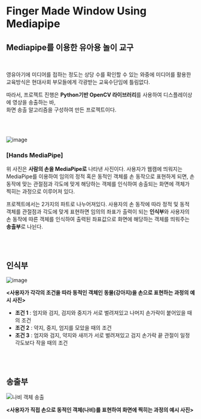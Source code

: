 # Finger Made Window Using Mediapipe

## **Mediapipe**를 이용한 유아용 놀이 교구

<br>

영유아기에 미디어를 접하는 정도는 상당 수를 확인할 수 있는 와중에 미디어를 활용한 교육방식은 현대사회 부모들에게 각광받는 교육수단임에 틀림없다.

따라서, 프로젝트 진행은 **Python기반 OpenCV 라이브러리**를 사용하여 디스플레이상에 영상을 송출하는 바, <br>화면 송출 알고리즘을 구성하여 만든 프로젝트이다.

<br>
<br>

![image](https://github.com/Skyllerrr/Finger-Made-Window-using-Mediapipe/assets/93968241/4a5085da-ac64-4002-8bdc-5d2ba95d047e)

### **[Hands MediaPipe]**

위 사진은 **사람의 손을 MediaPipe로** 나타낸 사진이다. 사용자가 웹캠에 띄워지는 MediaPipe를 이용하여 임의의 정적 혹은 동적인 객체를 손 동작으로 표현하게 되면, 손 동작에 맞는 관절점과 각도에 맞게 해당하는 객체를 인식하여 송출되는 화면에 객체가 찍히는 과정으로 이루어져 있다.

프로젝트에서는 2가지의 파트로 나누어져있다. 사용자의 손 동작에 따라 정적 및 동적 객체를 관절점과 각도에 맞게 표현하면 임의의 좌표가 출력이 되는 **인식부**와 사용자의 손 동작에 따른 객체를 인식하여 출력된 좌표값으로 화면에 해당하는 객체를 띄워주는 **송출부**로 나뉜다.

<br>
<br>

## 인식부

![image](https://github.com/Skyllerrr/Finger-Made-Window-using-Mediapipe/assets/93968241/7723c739-dff6-44c0-8682-4b7a966d944b)

**<사용자가 각각의 조건을 따라 동적인 객체인 동물(강아지)을 손으로 표현하는 과정의 예시 사진>**

* **조건 1** : 엄지와 검지, 검지와 중지가 서로 벌려져있고 나머지 손가락이 붙어있을 때의 조건
* **조건 2** : 약지, 중지, 엄지를 모았을 때의 조건
* **조건 3** : 엄지와 검지, 약지와 새끼가 서로 벌려져있고 검지 손가락 끝 관절이 일정 각도보다 작을 때의 조건

<br>
<br>

## 송출부

![나비 객체 송출](https://github.com/Skyllerrr/Finger-Made-Window-using-Mediapipe/assets/93968241/b9a5386b-b92b-48db-a035-71a587afb1e8)

**<사용자가 직접 손으로 동적인 객체(나비)를 표현하여 화면에 찍히는 과정의 예시 사진>**



